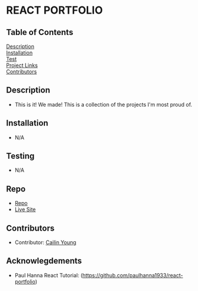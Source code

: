 # REACT PORTFOLIO

## Table of Contents
[Description](#description)  
[Installation](#Installation)  
[Test](#Testing)  
[Project Links](#Repo)  
[Contributors](#Contributors)  

## Description
* This is it! We made! This is a collection of the projects I'm most proud of. 

## Installation
* N/A

## Testing
* N/A

## Repo
* [Repo](https://github.com/cailinyoung/cyoung-reactportfolio)
* [Live Site](https://cailinyoung.netlify.app/)

## Contributors
* Contributor: [Cailin Young](https://github.com/cailinyoung)

## Acknowlegdements 
* Paul Hanna React Tutorial: (https://github.com/paulhanna1933/react-portfolio)
